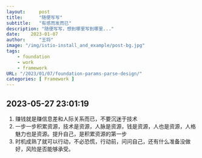 ```yaml
---
layout:     post
title:      "随便写写"
subtitle:   "有感而发而已"
description: "随便写写，想到哪里写到哪里..."
date:    2023-01-07
author:     "王将"
image: "/img/istio-install_and_example/post-bg.jpg"
tags:
    - foundation
    - work
    - framework
URL: "/2023/01/07/foundation-params-parse-design/"
categories: [ Framework ]
---
```


## 2023-05-27 23:01:19

1. 赚钱就是赚信息差和人际关系而已，不要沉迷于技术
2. 一步一步积累资源，技术是资源，人脉是资源，钱是资源，人也是资源，人格魅力也是资源。提升自己，是积累资源的第一步
3. 时机成熟了就可以行动，不必恐慌，行动前，问问自己，还有什么准备没做好，风险是否能够承受。
